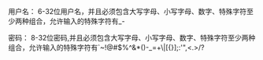 用户名： 6-32位用户名，并且必须包含大写字母、小写字母、数字、特殊字符至少两种组合，允许输入的特殊字符有_-

密码： 8-32位密码,并且必须包含大写字母、小写字母、数字、特殊字符至少两种组合，允许输入的特殊字符有`~!@#$%^&*()-_=+\\|[{}];:'",<.>/?
